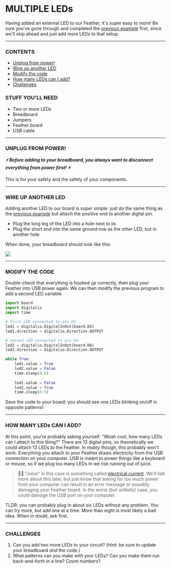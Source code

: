 # MULTIPLE LEDs

Having added an external LED to our Feather, it's super easy to more! Be sure you've gone through and completed the [previous example](04-ExternalLED.md) first, since we'll skip ahead and just add more LEDs to that setup.

***

### CONTENTS  

* [Unplug from power!](#unplug-from-power)  
* [Wire up another LED](#wire-up-another-led)  
* [Modify the code](#modify-the-code)  
* [How many LEDs can I add?](#how-many-leds-can-i-add)  
* [Challenges](#challenges)  

### STUFF YOU'LL NEED  

* Two or more LEDs  
* Breadboard  
* Jumpers  
* Feather board  
* USB cable  

***

### UNPLUG FROM POWER!  
***⚡️ Before adding to your breadboard, you always want to disconnect everything from power first! ⚡️***

This is for your safety and the safety of your components.

***

### WIRE UP ANOTHER LED  
Adding another LED to our board is super simple: just do the same thing as the [previous example](04-ExternalLED.md) but attach the positive end to another digital pin.

* Plug the long leg of the LED into a hole next to `D6`  
* Plug the short end into the same ground row as the other LED, but in another hole  

When done, your breadboard should look like this:

![](../Images/MultipleLEDs.jpg)

***

### MODIFY THE CODE  
Double-check that everything is hooked up correctly, then plug your Feather into USB power again. We can then modify the previous program to add a second LED variable.

```python
import board
import digitalio
import time

# first LED connected to pin D5
led1 = digitalio.DigitalInOut(board.D5)
led1.direction = digitalio.Direction.OUTPUT

# second LED connected to pin D6
led2 = digitalio.DigitalInOut(board.D6)
led2.direction = digitalio.Direction.OUTPUT

while True:
    led1.value = True
    led2.value = False
    time.sleep(0.5)
    
    led1.value = False
    led2.value = True
    time.sleep(0.5)
```

Save the code to your board: you should see one LEDs blinking on/off in opposite patterns!

***

### HOW MANY LEDs CAN I ADD?  
At this point, you're probably asking yourself: "Woah cool, how many LEDs can I attach to this thing?" There are 13 digital pins, so theoretically we could attach 13 LEDs to the Feather. In reality though, this probably won't work. Everything you attach to your Feather draws electricity from the USB connection on your computer. USB is meant to power things like a keyboard or mouse, so if we plug too many LEDs in we risk running out of juice.

> 🙋‍♀️ "Juice" in this case is something called [electrical current](https://en.wikipedia.org/wiki/Electric_current). We'll talk more about this later, but just know that asking for too much power from your computer can result in an error message or possibly damaging your Feather board. In the worst (but unlikely) case, you could damage the USB port on your computer.

TLDR: you can probably plug in about six LEDs without any problem. You can try more, but add one at a time. More than eight is most likely a bad idea. When in doubt, ask first.

***

### CHALLENGES  

1. Can you add two more LEDs to your circuit? (Hint: be sure to update your breadboard *and* the code.)  
2. What patterns can you make with your LEDs? Can you make them run back-and-forth in a line? Count numbers?  

